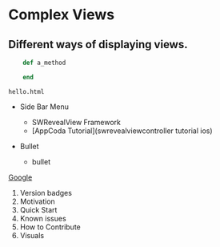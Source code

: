 # Complex Views

## Different ways of displaying views.

```ruby
    def a_method

    end
```

`hello.html`

* Side Bar Menu
    * SWRevealView Framework
    * [AppCoda Tutorial](swrevealviewcontroller tutorial ios)


* Bullet
    * bullet

[Google](https://www.google.com)    

1. Version badges
2. Motivation
3. Quick Start
4. Known issues
5. How to Contribute
6. Visuals  
